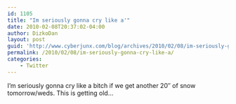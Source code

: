 ```yaml
---
id: 1105
title: "Im seriously gonna cry like a'"
date: 2010-02-08T20:37:02-04:00
author: DizkoDan
layout: post
guid: 'http://www.cyberjunx.com/blog/archives/2010/02/08/im-seriously-gonna-cry-like-a/'
permalink: /2010/02/08/im-seriously-gonna-cry-like-a/
categories:
    - Twitter
---
```


I’m seriously gonna cry like a bitch if we get another 20″ of snow tomorrow/weds. This is getting old…